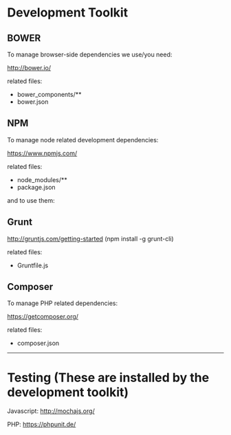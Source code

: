 # Development Toolkit

## BOWER

To manage browser-side dependencies we use/you need:

http://bower.io/

related files:

  - bower_components/**
  - bower.json

## NPM

To manage node related development dependencies:

https://www.npmjs.com/

related files:

  - node_modules/**
  - package.json

and to use them:

## Grunt

http://gruntjs.com/getting-started (npm install -g grunt-cli)

related files:

  - Gruntfile.js

## Composer

To manage PHP related dependencies:

https://getcomposer.org/

related files:

  - composer.json

---

# Testing (These are installed by the development toolkit)

Javascript: http://mochajs.org/

PHP: https://phpunit.de/



